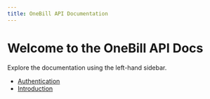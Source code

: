 ```yaml
---
title: OneBill API Documentation
---
```


# Welcome to the OneBill API Docs

Explore the documentation using the left-hand sidebar.

- [Authentication](./Authentication.md)
- [Introduction](./Introduction.md)
